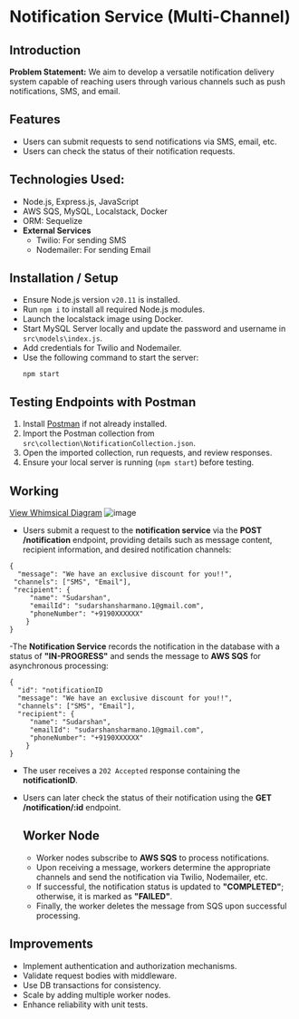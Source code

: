 
# Notification Service (Multi-Channel)

## Introduction

**Problem Statement:**
We aim to develop a versatile notification delivery system capable of reaching users through various channels such as push notifications, SMS, and email.

## Features

- Users can submit requests to send notifications via SMS, email, etc.
- Users can check the status of their notification requests.

## Technologies Used:

- Node.js, Express.js, JavaScript
- AWS SQS, MySQL, Localstack, Docker
- ORM: Sequelize
- **External Services**
  - Twilio: For sending SMS
  - Nodemailer: For sending Email

## Installation / Setup
- Ensure Node.js version `v20.11` is installed.
- Run `npm i` to install all required Node.js modules.
- Launch the localstack image using Docker.
- Start MySQL Server locally and update the password and username in `src\models\index.js`.
- Add credentials for Twilio and Nodemailer.
- Use the following command to start the server:
	```
	npm start
	```

## Testing Endpoints with Postman
1. Install [Postman](https://www.postman.com/) if not already installed.
2. Import the Postman collection from `src\collection\NotificationCollection.json`.
3. Open the imported collection, run requests, and review responses.
4. Ensure your local server is running (`npm start`) before testing.


## Working
[View Whimsical Diagram](https://whimsical.com/notification-system-RGJTzxXDGWGocbv1644nJS)
![image](https://github.com/SUDARSHANSHARMA1998/Notification-system/assets/31753412/8797a4f6-1096-4930-9a88-46b7098e8f52)


-  Users submit a request to the **notification service** via the **POST /notification** endpoint, providing details such as message content, recipient information, and desired notification channels:
```
{ 
  "message": "We have an exclusive discount for you!!",
 "channels": ["SMS", "Email"], 
 "recipient": { 
	 "name": "Sudarshan", 
	 "emailId": "sudarshansharmano.1@gmail.com", 
	 "phoneNumber": "+9190XXXXXX" 
	}
}
```
-The **Notification Service** records the notification in the database with a status of **"IN-PROGRESS"** and sends the message to **AWS SQS** for asynchronous processing:
```
{ 
  "id": "notificationID
  "message": "We have an exclusive discount for you!!",
  "channels": ["SMS", "Email"], 
  "recipient": { 
	 "name": "Sudarshan", 
	 "emailId": "sudarshansharmano.1@gmail.com", 
	 "phoneNumber": "+9190XXXXXX" 
	}
}
```
- The user receives a `202 Accepted` response containing the **notificationID**.
- Users can later check the status of their notification using the **GET /notification/:id** endpoint.

  ## Worker Node
	-   Worker nodes subscribe to **AWS SQS** to process notifications.
	-   Upon receiving a message, workers determine the appropriate channels and send the notification via Twilio, Nodemailer, etc.
	-   If successful, the notification status is updated to **"COMPLETED"**; otherwise, it is marked as **"FAILED"**.
	-   Finally, the worker deletes the message from SQS upon successful processing.

## Improvements
-   Implement authentication and authorization mechanisms.
-   Validate request bodies with middleware.
-   Use DB transactions for consistency.
-   Scale by adding multiple worker nodes.
-   Enhance reliability with unit tests.
